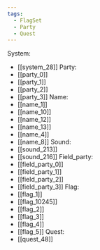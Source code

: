 ```yaml
---
tags:
  - FlagSet
  - Party
  - Quest
---
```

System:
- [[system_28]]
Party:
- [[party_0]]
- [[party_1]]
- [[party_2]]
- [[party_3]]
Name:
- [[name_1]]
- [[name_10]]
- [[name_12]]
- [[name_13]]
- [[name_4]]
- [[name_8]]
Sound:
- [[sound_213]]
- [[sound_216]]
Field_party:
- [[field_party_0]]
- [[field_party_1]]
- [[field_party_2]]
- [[field_party_3]]
Flag:
- [[flag_1]]
- [[flag_10245]]
- [[flag_2]]
- [[flag_3]]
- [[flag_4]]
- [[flag_5]]
Quest:
- [[quest_48]]
